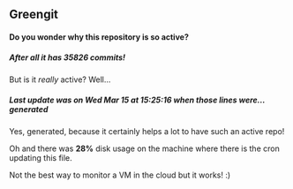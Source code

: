 ## Greengit

#### Do you wonder why this repository is so active?

##### After all it has 35826 commits!

But is it *really* active? Well...

##### Last update was on Wed Mar 15 at 15:25:16 when those lines were... generated

Yes, generated, because it certainly helps a lot to have such an active repo!

Oh and there was **28%** disk usage on the machine
where there is the cron updating this file.

Not the best way to monitor a VM in the cloud but it works! :)
